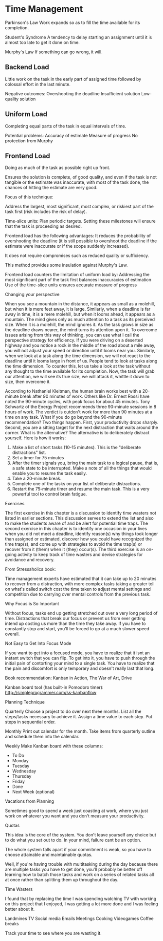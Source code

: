 Time Management
===============

Parkinson's Law
Work expands so as to fill the time available for its completion.

Student's Syndrome
A tendency to delay starting an assignment until it is almost too late to get it done on time.

Murphy's Law
If something can go wrong, it will.

Backend Load
------------
Little work on the task in the early part of assigned time followed by colossal effort in the last minute.

Negative outcomes:
	Overshooting the deadline
	Insufficient solution
	Low-quality solution

Uniform Load
------------
Completing equal parts of the task in equal intervals of time.

Potential problems:
	Accuracy of estimate
 	Measure of progress
 	No protection from Murphy

Frontend Load
-------------

Doing as much of the task as possible right up front.

Ensures the solution is complete, of good quality, and even if the task is not tangible or the estimate was inaccurate, with most of the task done, the chances of hitting the estimate are very good.

Focus of this technique:

Address the largest, most significant, most complex, or riskiest part of the task first (risk includes the risk of delay).

Time-slice units: Plan periodic targets. Setting these milestones will ensure that the task is proceeding as desired.

Frontend load has the following advantages:
	It reduces the probability of overshooting the deadline (it is still possible to overshoot the deadline if the estimate were inaccurate or if the scope suddenly increased).

It does not require compromises such as reduced quality or sufficiency.

This method provides some insulation against Murphy's Law.

Frontend load counters the limitation of uniform load by:
Addressing the most significant part of the task first balances inaccuracies of estimation
Use of the time-slice units ensures accurate measure of progress

Changing your perspective

When you see a mountain in the distance, it appears as small as a molehill, but when it is mere feet away, it is large. Similarly, when a deadline is far away in time, it is a mere molehill, but when it looms ahead, it appears as a mountain. The mind gives only as much attention to a task as its perceived size. When it is a molehill, the mind ignores it. As the task grows in size as the deadline draws nearer, the mind turns its attention upon it.
To overcome issues arising from this way of thinking, you can use what I call the perspective strategy for efficiency. If you were driving on a deserted highway and you notice a rock in the middle of the road about a mile away, you will not adjust your speed or direction until it looms near you. Similarly, when we look at a task along the time dimension, we will not react to the deadline until it looms large in front of us. People tend to look at tasks along the time dimension. To counter this, let us take a look at the task without any thought to the time available for its completion. Now, the task will grab our attention, we will see its true size, we will attack it, whittle it down to size, then overcome it.

According to Nathaniel Kleitman, the human brain works best with a 20-minute break after 90 minutes of work. Others like Dr. Ernest Rossi have noted the 90-minute cycles, with peak focus for about 45 minutes. Tony Schwartz of the Energy Project recommends three 90-minute sessions in 8 hours of work. The verdict is outdon't work for more than 90 minutes at a time on any task.
What if you do go beyond the 90-minute recommendation? Two things happen. First, your productivity drops sharply. Second, you are a sitting target for the next distraction that waits around the corner.
What is the alternative? The alternative is to deliberately distract yourself. Here is how it works:
1.	Make a list of short tasks (10-15 minutes). This is the "deliberate distractions" list.
2.	Set a timer for 75 minutes
3.	After the timer signals you, bring the main task to a logical pause, that is, a safe state to be interrupted. Make a note of all the things that would enable you to resume the task easily.
4.	Take a 20-minute break.
5.	Complete one of the tasks on your list of deliberate distractions.
6.	Restart the 75-minute timer and resume the main task.
This is a very powerful tool to control brain fatigue.

Exercises

The first exercise in this chapter is a discussion to identify time wasters not listed in earlier sections. This discussion serves to extend the list and also to make the students aware of and be alert for potential time traps.
The second exercise in this chapter is to identify one occasion in your lives when you did not meet a deadline, identify reason(s) why things took longer than assigned or estimated, discover how you could have recognized the time trap(s), and come up with strategies to avoid the time trap(s) or recover from it (them) when it (they) occur(s).
The third exercise is an on-going activity to keep track of time wasters and devise strategies for avoidance and recovery.

From Stressaholics book:

Time management experts have estimated that it can take up to 20 minutes to recover from a distraction, with more complex tasks taking a greater toll on what's called switch cost the time taken to adjust mental settings and competition due to carrying over mental controls from the previous task.

Why Focus is So Important

Without focus, tasks end up getting stretched out over a very long period of time. Distractions that break our focus or prevent us from ever getting intend up costing us more than the time they take away. If you have to constantly stop and start, you'll be forced to go at a much slower speed overall.


Not Easy to Get Into Focus Mode

If you want to get into a focused mode, you have to realize that it isnt an instant switch that you can flip. To get into it, you have to push through the initial pain of contorting your mind to a single task. You have to realize that the pain and discomfort is only temporary and doesn't really last that long.

Book recommendation: Kanban in Action, The War of Art, Drive

Kanban board tool (has built-in Pomodoro timer): http://simpleprogrammer.com/ss-kanbanflow

Planning Technique

Quarterly
	Choose a project to do over next three months.
	List all the steps/tasks necessary to achieve it.
	Assign a time value to each step.
	Put steps in sequential order.

Monthly
	Print out calendar for the month.
	Take items from quarterly outline and schedule them into the calendar.

Weekly
Make Kanban board with these columns:
-	To Do
-	Monday
-	Tuesday
-	Wednesday
-	Thursday
-	Friday
-	Done
-	Next Week (optional)

Vacations from Planning

Sometimes good to spend a week just coasting at work, where you just work on whatever you want and you don't measure your productivity.

Quotas

This idea is the core of the system. You don't leave yourself any choice but to do what you set out to do. In your mind, failure cant be an option.

The whole system falls apart if your commitment is weak, so you have to choose attainable and maintainable quotas.

Well, if you're having trouble with multitasking during the day because there are multiple tasks you have to get done, you'll probably be better off learning how to batch those tasks and work on a series of related tasks all at         once rather than splitting them up throughout the day.

Time Wasters

I found that by replacing the time I was spending watching TV with working on this project that I enjoyed, I was getting a lot more done and I was feeling better about it.

Landmines
TV
Social media
Emails
Meetings
Cooking
Videogames
Coffee breaks

Track your time to see where you are wasting it.
